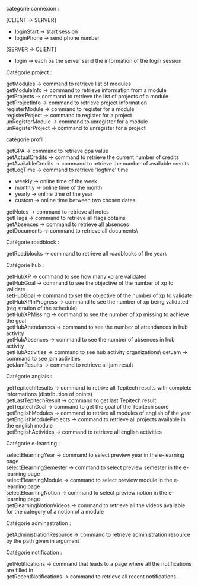catégorie connexion :

[CLIENT -> SERVER]

* loginStart -> start session
* loginPhone -> send phone number

[SERVER -> CLIENT]
* login -> each 5s the server send the information of the login session

Catégorie project :


getModules -> command to retrieve list of modules\
getModuleInfo -> command to retrieve information from a module\
getProjects -> command to retrieve the list of projects of a module\
getProjectInfo -> command to retrieve project information\
registerModule -> command to register for a module\
registerProject -> command to register for a project\
unRegisterModule -> command to unregister for a module\
unRegisterProject -> command to unregister for a project


catégorie profil :


getGPA -> command to retrieve gpa value\
getActualCredits -> command to retrieve the current number of credits\
getAvailableCredits -> command to retrieve the number of available credits\
getLogTime -> command to retrieve 'logtime' time

* weekly -> online time of the week
* monthly -> online time of the month
* yearly -> online time of the year
* custom -> online time between two chosen dates

getNotes -> command to retrieve all notes\
getFlags -> command to retrieve all flags obtains\
getAbsences -> command to retrieve all absences\
getDocuments -> command to retrieve all documents\


Catégorie roadblock :


getRoadblocks -> command to retrieve all roadblocks of the year\


Catégorie hub :


getHubXP -> command to see how many xp are validated\
getHubGoal -> command to see the objective of the number of xp to validate\
setHubGoal -> command to set the objective of the number of xp to validate\
getHubXPInProgress -> command to see the number of xp being validated (registration of the schedule)\
getHubXPMissing -> command to see the number of xp missing to achieve the goal\
getHubAttendances -> command to see the number of attendances in hub activity\
getHubAbsences -> command to see the number of absences in hub activity\
getHubActivities -> command to see hub activity organizations\ 
getJam -> command to see jam activities\
getJamResults -> command to retrieve all jam result


Catégorie anglais :


getTepitechResults -> command to retrive all Tepitech results with complete informations (distribution of points)\
getLastTepitechResult -> command to get last Tepitech result\
getTepitechGoal -> command to get the goal of the Tepitech score\
getEnglishModules -> command to retrive all modules of english of the year\
getEnglishModuleProjects -> command to retrieve all projects available in the english module\
getEnglishActivities -> command to retrieve all english activities


Catégorie e-learning :


selectElearningYear -> command to select preview year in the e-learning page\
selectElearningSemester -> command to select preview semester in the e-learning page\
selectElearningModule -> command to select preview module in the e-learning page\
selectElearningNotion -> command to select preview notion in the e-learning page\
getElearningNotionVideos -> command to retrieve all the videos available for the category of a notion of a module


Catégorie adminastration :


getAdministrationResource -> command to retrieve administration resource by the path given in argument


Catégorie notification :


getNotifications -> command that leads to a page where all the notifications are filled in\
getRecentNotifications -> command to retrieve all recent notifications